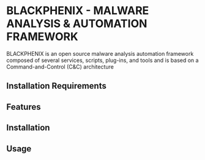 # BLACKPHENIX - MALWARE ANALYSIS &amp; AUTOMATION FRAMEWORK

BLACKPHENIX is an open source malware analysis automation framework composed of several services, scripts, plug-ins, and tools and is based on a Command-and-Control (C&C) architecture

## Installation Requirements
## Features
## Installation
## Usage
